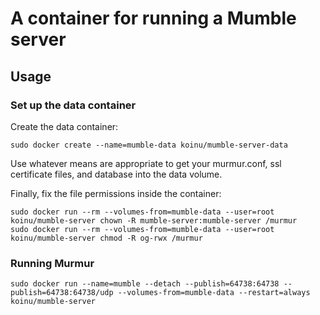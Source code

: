 # A container for running a Mumble server

## Usage

### Set up the data container

Create the data container:

    sudo docker create --name=mumble-data koinu/mumble-server-data

Use whatever means are appropriate to get your murmur.conf, ssl certificate files, and database into the data volume.

Finally, fix the file permissions inside the container:

    sudo docker run --rm --volumes-from=mumble-data --user=root koinu/mumble-server chown -R mumble-server:mumble-server /murmur
    sudo docker run --rm --volumes-from=mumble-data --user=root koinu/mumble-server chmod -R og-rwx /murmur

### Running Murmur

    sudo docker run --name=mumble --detach --publish=64738:64738 --publish=64738:64738/udp --volumes-from=mumble-data --restart=always koinu/mumble-server
